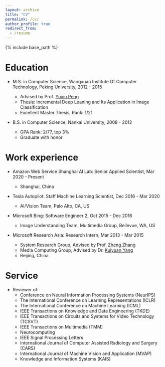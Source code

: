 ```yaml
---
layout: archive
title: "CV"
permalink: /cv/
author_profile: true
redirect_from:
  - /resume
---
```


{% include base_path %}

Education
======
* M.S. in Computer Science, Wangxuan Institute Of Computer Technology, Peking University, 2012 - 2015
  * Advised by Prof. [Yuxin Peng](http://59.108.48.34/tiki/yuxinpeng/)
  * Thesis: Incremental Deep Leaning and Its Application in Image Classification
  * Excellent Master Thesis, Rank: 1/21

* B.S. in Computer Science, Nankai University, 2008 - 2012
  * GPA Rank: 2/77, top 3%
  * Graduate with honor

Work experience
======
* Amazon Web Service Shanghai AI Lab: Senior Applied Scientist, Mar 2020 - Present
  * Shanghai, China

* Tesla Autopilot: Staff Machine Learning Scientist, Dec 2016 - Mar 2020
  * AI/Vision Team, Palo Alto, CA, US

* Microsoft Bing: Software Engineer 2, Oct 2015 - Dec 2016
  * Image Understanding Team, Multimedia Group, Bellevue, WA, US

* Microsoft Research Asia: Research Intern, Mar 2013 - Mar 2015
  * System Research Group, Advised by Prof. [Zheng Zhang](https://shanghai.nyu.edu/academics/faculty/directory/zheng-zhang)
  * Media Computing Group, Advised by Dr. [Kuiyuan Yang](https://sites.google.com/site/kuiyuanyang/)
  * Beijing, China


Service
======
* Reviewer of:
  * Conference on Neural Information Processing Systems (NeurIPS)
  * The International Conference on Learning Representations (ICLR)
  * The International Conference on Machine Learning (ICML)
  * IEEE Transactions on Knowledge and Data Engineering (TKDE)
  * IEEE Transactions on Circuits and Systems for Video Technology (TCSVT)
  * IEEE Transactions on Multimedia (TMM)
  * Neurocomputing
  * IEEE Signal Processing Letters
  * International Journal of Computer Assisted Radiology and Surgery (CARS)
  * International Journal of Machine Vision and Application (MVAP)
  * Knowledge and Information Systems (KAIS)


